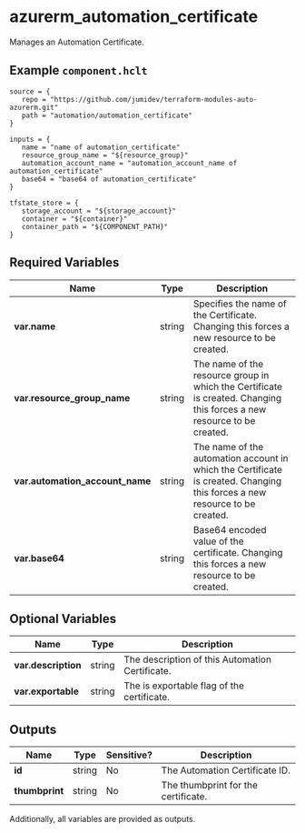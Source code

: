 # azurerm_automation_certificate

Manages an Automation Certificate.

## Example `component.hclt`

```hcl
source = {
   repo = "https://github.com/jumidev/terraform-modules-auto-azurerm.git" 
   path = "automation/automation_certificate" 
}

inputs = {
   name = "name of automation_certificate" 
   resource_group_name = "${resource_group}" 
   automation_account_name = "automation_account_name of automation_certificate" 
   base64 = "base64 of automation_certificate" 
}

tfstate_store = {
   storage_account = "${storage_account}" 
   container = "${container}" 
   container_path = "${COMPONENT_PATH}" 
}

```

## Required Variables

| Name | Type |  Description |
| ---- | --------- |  ----------- |
| **var.name** | string |  Specifies the name of the Certificate. Changing this forces a new resource to be created. | 
| **var.resource_group_name** | string |  The name of the resource group in which the Certificate is created. Changing this forces a new resource to be created. | 
| **var.automation_account_name** | string |  The name of the automation account in which the Certificate is created. Changing this forces a new resource to be created. | 
| **var.base64** | string |  Base64 encoded value of the certificate. Changing this forces a new resource to be created. | 

## Optional Variables

| Name | Type |  Description |
| ---- | --------- |  ----------- |
| **var.description** | string |  The description of this Automation Certificate. | 
| **var.exportable** | string |  The is exportable flag of the certificate. | 



## Outputs

| Name | Type | Sensitive? | Description |
| ---- | ---- | --------- | --------- |
| **id** | string | No  | The Automation Certificate ID. | 
| **thumbprint** | string | No  | The thumbprint for the certificate. | 

Additionally, all variables are provided as outputs.
